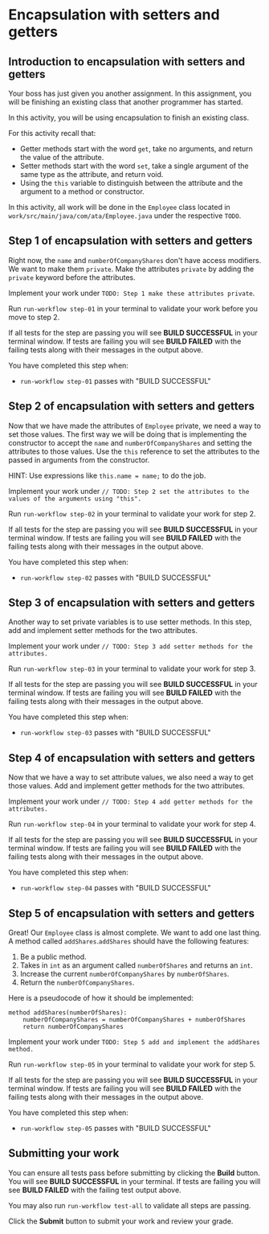 
# Encapsulation with setters and getters

## Introduction to encapsulation with setters and getters

Your boss has just given you another assignment. In this assignment, you will be finishing an existing class that another programmer has started.

In this activity, you will be using encapsulation to finish an existing class.

For this activity recall that:

-   Getter methods start with the word  `get`, take no arguments, and return the value of the attribute.
-   Setter methods start with the word  `set`, take a single argument of the same type as the attribute, and return void.
-   Using the  `this`  variable to distinguish between the attribute and the argument to a method or constructor.

In this activity, all work will be done in the  `Employee`  class located in  `work/src/main/java/com/ata/Employee.java`  under the respective  `TODO`.

## Step 1 of encapsulation with setters and getters

Right now, the  `name`  and  `numberOfCompanyShares`  don't have access modifiers. We want to make them  `private`. Make the attributes  `private`  by adding the  `private`  keyword before the attributes.

Implement your work under  `TODO: Step 1 make these attributes private`.

Run  `run-workflow step-01`  in your terminal to validate your work before you move to step 2.

If all tests for the step are passing you will see  **BUILD SUCCESSFUL**  in your terminal window. If tests are failing you will see  **BUILD FAILED**  with the failing tests along with their messages in the output above.

You have completed this step when:

-   `run-workflow step-01`  passes with "BUILD SUCCESSFUL"

## Step 2 of encapsulation with setters and getters

Now that we have made the attributes of  `Employee`  private, we need a way to set those values. The first way we will be doing that is implementing the constructor to accept the  `name`  and  `numberOfCompanyShares`  and setting the attributes to those values. Use the  `this`  reference to set the attributes to the passed in arguments from the constructor.

HINT: Use expressions like  `this.name = name;`  to do the job.

Implement your work under  `// TODO: Step 2 set the attributes to the values of the arguments using "this".`

Run  `run-workflow step-02`  in your terminal to validate your work for step 2.

If all tests for the step are passing you will see  **BUILD SUCCESSFUL**  in your terminal window. If tests are failing you will see  **BUILD FAILED**  with the failing tests along with their messages in the output above.

You have completed this step when:

-   `run-workflow step-02`  passes with "BUILD SUCCESSFUL"

## Step 3 of encapsulation with setters and getters

Another way to set private variables is to use setter methods. In this step, add and implement setter methods for the two attributes.

Implement your work under  `// TODO: Step 3 add setter methods for the attributes.`

Run  `run-workflow step-03`  in your terminal to validate your work for step 3.

If all tests for the step are passing you will see  **BUILD SUCCESSFUL**  in your terminal window. If tests are failing you will see  **BUILD FAILED**  with the failing tests along with their messages in the output above.

You have completed this step when:

-   `run-workflow step-03`  passes with "BUILD SUCCESSFUL"

## Step 4 of encapsulation with setters and getters

Now that we have a way to set attribute values, we also need a way to get those values. Add and implement getter methods for the two attributes.

Implement your work under  `// TODO: Step 4 add getter methods for the attributes.`

Run  `run-workflow step-04`  in your terminal to validate your work for step 4.

If all tests for the step are passing you will see  **BUILD SUCCESSFUL**  in your terminal window. If tests are failing you will see  **BUILD FAILED**  with the failing tests along with their messages in the output above.

You have completed this step when:

-   `run-workflow step-04`  passes with "BUILD SUCCESSFUL"

## Step 5 of encapsulation with setters and getters

Great! Our  `Employee`  class is almost complete. We want to add one last thing. A method called  `addShares`.`addShares`  should have the following features:

1.  Be a public method.
2.  Takes in  `int`  as an argument called  `numberOfShares`  and returns an  `int`.
3.  Increase the current  `numberOfCompanyShares`  by  `numberOfShares`.
4.  Return the  `numberOfCompanyShares`.

Here is a pseudocode of how it should be implemented:

```
method addShares(numberOfShares):
    numberOfCompanyShares = numberOfCompanyShares + numberOfShares
    return numberOfCompanyShares
```

Implement your work under  `TODO: Step 5 add and implement the addShares method.`

Run  `run-workflow step-05`  in your terminal to validate your work for step 5.

If all tests for the step are passing you will see  **BUILD SUCCESSFUL**  in your terminal window. If tests are failing you will see  **BUILD FAILED**  with the failing tests along with their messages in the output above.

You have completed this step when:

-   `run-workflow step-05`  passes with "BUILD SUCCESSFUL"

## Submitting your work

You can ensure all tests pass before submitting by clicking the  **Build**  button. You will see  **BUILD SUCCESSFUL**  in your terminal. If tests are failing you will see  **BUILD FAILED**  with the failing test output above.

You may also run  `run-workflow test-all`  to validate all steps are passing.

Click the  **Submit**  button to submit your work and review your grade.
